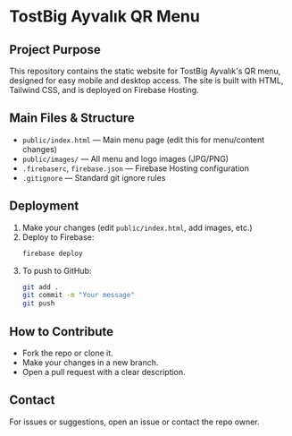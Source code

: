 # TostBig Ayvalık QR Menu

## Project Purpose
This repository contains the static website for TostBig Ayvalık's QR menu, designed for easy mobile and desktop access. The site is built with HTML, Tailwind CSS, and is deployed on Firebase Hosting.

## Main Files & Structure
- `public/index.html` — Main menu page (edit this for menu/content changes)
- `public/images/` — All menu and logo images (JPG/PNG)
- `.firebaserc`, `firebase.json` — Firebase Hosting configuration
- `.gitignore` — Standard git ignore rules

## Deployment
1. Make your changes (edit `public/index.html`, add images, etc.)
2. Deploy to Firebase:
   ```sh
   firebase deploy
   ```
3. To push to GitHub:
   ```sh
   git add .
   git commit -m "Your message"
   git push
   ```

## How to Contribute
- Fork the repo or clone it.
- Make your changes in a new branch.
- Open a pull request with a clear description.

## Contact
For issues or suggestions, open an issue or contact the repo owner. 